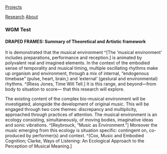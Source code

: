<!-- NAV for all headers !-->
[Projects](https://paulabbott.net/index.html)
<!--[Future](https://paulabbott.net/future/)!-->
[Research](https://paulabbott.net/research/)
[About](https://paulabbott.net/about/)
<!-- end nav! -->

### WGM Test  

<div id="about-text" markdown="1">

#### DRAPED FRAMES: Summary of Theoretical and Artistic framework

It is demonstrated that the musical environment ^[The ‘musical environment’ includes preparations, performance and reception.] is animated by polyvalent real and imagined elements. In the context of the embodied sense of temporality and musical timing, multiple oscillating rhythms make up organism and environment, through a mix of internal, “endogenous timebase” (pulse, heart, brain,) and ‘external’ (gestural and environmental) rhythms. ^[Riess Jones, Time Will Tell.] It is this range, and beyond—from body to situation to score— that this research will explore.

The existing content of the complex bio-musical environment will be investigated, alongside the development of original music. This will be engaged through two core themes: discrepancy and multiplicity, approached through practices of attention. The musical environment is an ecology consisting, simultaneously, of moving bodies, imaginative ideas and sonic vibrations. ^[Reybrouck, “Music as Environment.”] Moreover the music emerging from this ecology is situation specific: contingent on, co-produced by performer(s) and context. ^[Cox, Music and Embodied Cognition; Clarke, Ways of Listening: An Ecological Approach to the Perception of Musical Meaning.]

</div>  
